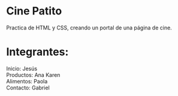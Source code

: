 # Cine Patito
Practica de HTML y CSS, creando un portal de una página de cine.  

# Integrantes:

Inicio: Jesús  
Productos: Ana Karen  
Alimentos: Paola  
Contacto: Gabriel  


